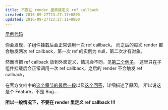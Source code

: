 ```yaml
---
title: 不要在 render 里直接定义 ref callback
created: 2016-09-27T23:27:11+0800
updated: 2016-09-27T23:27:11+0800
---
```


[示例代码](https://jsfiddle.net/ADoyle/3Lve6zw8/)

你会发现，子组件挂载后会正常调用一次 ref callback。
而之后的每次 render 都会触发两次 ref callback，第一次 ref 的实例为 null，第二次才有对象。

然而当把 ref callback 放到外面定义，情况会不同。见[第二个例子](https://jsfiddle.net/ADoyle/hmxtey2b)。
这里只在子组件挂载后会正常调用一次 ref callback，之后的 render 不会触发 ref callback。

在官方文档中的[这个章节的最后一段][0]以及[这个回答][1]，详细描述了原因。
所以说这是个 Feature，不是 Bug...

**所以一般情况下，不要在 render 里定义 ref callback !!!**

[0]: https://reactjs.org/docs/refs-and-the-dom.html#callback-refs
[1]: https://github.com/facebook/react/issues/5131#issuecomment-147185829
